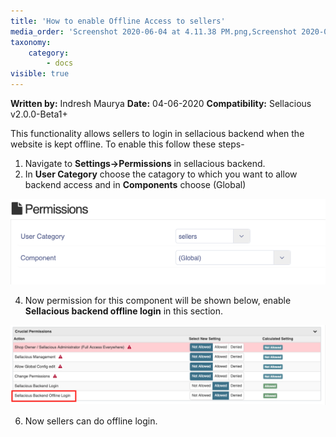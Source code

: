 ```yaml
---
title: 'How to enable Offline Access to sellers'
media_order: 'Screenshot 2020-06-04 at 4.11.38 PM.png,Screenshot 2020-06-04 at 4.15.17 PM.png'
taxonomy:
    category:
        - docs
visible: true
---
```


**Written by:** Indresh Maurya
**Date:** 04-06-2020
**Compatibility:** Sellacious v2.0.0-Beta1+

This functionality allows sellers to login in sellacious backend when the website is kept offline. To enable this follow these steps-

1. Navigate to **Settings->Permissions** in sellacious backend.
2. In **User Category** choose the catagory to which you want to allow backend access and in **Components** choose (Global)

![](Screenshot%202020-06-04%20at%204.11.38%20PM.png)

4. Now permission for this component will be shown below, enable **Sellacious backend offline login** in this section.

![](Screenshot%202020-06-04%20at%204.15.17%20PM.png)

6. Now sellers can do offline login.